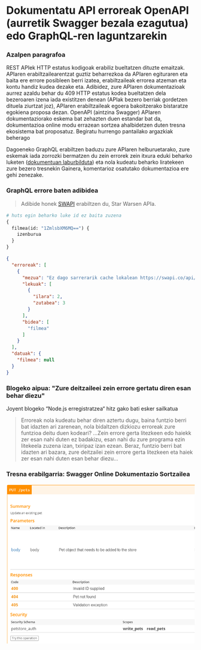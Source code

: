 # Dokumentatu API erroreak OpenAPI (aurretik Swagger bezala ezagutua) edo GraphQL-ren laguntzarekin

### Azalpen paragrafoa

REST APIek HTTP estatus kodigoak erabiliz bueltatzen dituzte emaitzak. APIaren erabiltzailearentzat guztiz beharrezkoa da APIaren egituraren eta baita ere errore posibleen berri izatea, erabiltzaileak errorea atzeman eta kontu handiz kudea dezake eta. Adibidez, zure APIaren dokumentazioak aurrez azaldu behar du 409 HTTP estatus kodea bueltatzen dela bezeroaren izena iada existitzen denean (APIak bezero berriak gordetzen dituela ziurtzat joz), APIaren erabiltzaileak egoera bakoitzerako bistaratze egokiena proposa dezan. OpenAPI (aintzina Swagger) APIaren dokumentaziorako eskema bat zehazten duen estandar bat da, dokumentazioa online modu errazean sortzea ahalbidetzen duten tresna ekosistema bat proposatuz. Begiratu hurrengo pantailako argazkiak beherago

Dagoeneko GraphQL erabiltzen baduzu zure APIaren helburuetarako, zure eskemak iada zorrozki bermatzen du zein errorek zein itxura eduki beharko luketen ([dokumentuan laburbilduta](https://facebook.github.io/graphql/June2018/#sec-Errors)) eta nola kudeatu beharko liratekeen zure bezero tresnekin Gainera, komentarioz osatutako dokumentazioa ere gehi zenezake.


### GraphQL errore baten adibidea

> Adibide honek [SWAPI](https://graphql.org/swapi-graphql) erabiltzen du, Star Warsen APIa.

```graphql
# huts egin beharko luke id ez baita zuzena
{
  filmea(id: "1ZmlsbXM6MQ==") {
    izenburua
  }
}
```

```json
{
  "erroreak": [
    {
      "mezua": "Ez dago sarrerarik cache lokalean https://swapi.co/api/films/.../-rentzat",
      "lekuak": [
        {
          "ilara": 2,
          "zutabea": 3
        }
      ],
      "bidea": [
        "filmea"
      ]
    }
  ],
  "datuak": {
    "filmea": null
  }
}
```

### Blogeko aipua: "Zure deitzaileei zein errore gertatu diren esan behar diezu"

Joyent blogeko “Node.js erregistratzea“ hitz gako bati esker sailkatua

 > Erroreak nola kudeatu behar diren aztertu dugu, baina funtzio berri bat idazten ari zarenean, nola bidaltzen dizkiozu erroreak zure funtzioa deitu duen kodeari? …Zein errore gerta litezkeen edo haiekk zer esan nahi duten ez badakizu, esan nahi du zure programa ezin litekeela zuzena izan, txiripaz izan ezean. Beraz, funtzio berri bat idazten ari bazara, zure deitzailei zein errore gerta litezkeen eta haiek zer esan nahi duten esan behar diezu…

### Tresna erabilgarria: Swagger Online Dokumentazio Sortzailea

![Swagger API Eskema](https://github.com/goldbergyoni/nodebestpractices/blob/master/assets/images/swaggerDoc.png "APIen errore kudeaketa")
